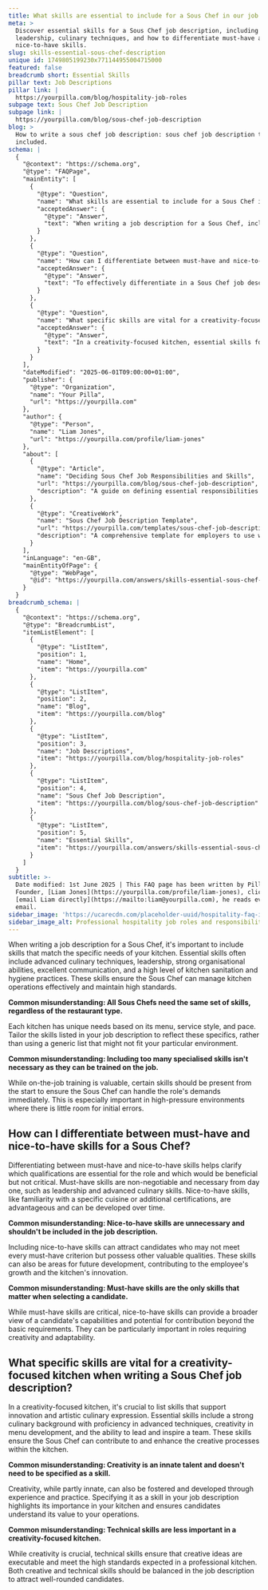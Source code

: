 ```yaml
---
title: What skills are essential to include for a Sous Chef in our job description?
meta: >
  Discover essential skills for a Sous Chef job description, including
  leadership, culinary techniques, and how to differentiate must-have and
  nice-to-have skills.
slug: skills-essential-sous-chef-description
unique id: 1749805199230x771144955004715000
featured: false
breadcrumb short: Essential Skills
pillar text: Job Descriptions
pillar link: |
  https://yourpilla.com/blog/hospitality-job-roles
subpage text: Sous Chef Job Description
subpage link: |
  https://yourpilla.com/blog/sous-chef-job-description
blog: >
  How to write a sous chef job description: sous chef job description template
  included.
schema: |
  {
    "@context": "https://schema.org",
    "@type": "FAQPage",
    "mainEntity": [
      {
        "@type": "Question",
        "name": "What skills are essential to include for a Sous Chef in our job description?",
        "acceptedAnswer": {
          "@type": "Answer",
          "text": "When writing a job description for a Sous Chef, include skills pertinent to your kitchen's specific needs. Essential skills generally feature advanced culinary techniques, leadership, strong organisational skills, excellent communication, and superior kitchen sanitation and hygiene practices. These are critical for effective kitchen operations management and upholding high standards. The skills list should be tailored to the unique dynamics of your kitchen, considering the menu, service style, and pace."
        }
      },
      {
        "@type": "Question",
        "name": "How can I differentiate between must-have and nice-to-have skills for a Sous Chef?",
        "acceptedAnswer": {
          "@type": "Answer",
          "text": "To effectively differentiate in a Sous Chef job description, understand that must-have skills are essential and compulsory from the start, including leadership and advanced culinary capabilities. Nice-to-have skills, like specific cuisine knowledge or extra certifications, although not critical, provide added value and can be targets for future development. Including both types of skills can attract a broader range of candidates and aid in their professional growth and your kitchen's innovation."
        }
      },
      {
        "@type": "Question",
        "name": "What specific skills are vital for a creativity-focused kitchen when writing a Sous Chef job description?",
        "acceptedAnswer": {
          "@type": "Answer",
          "text": "In a creativity-focused kitchen, essential skills for a Sous Chef should include a profound culinary background with advanced technique proficiency, creativity in menu development, and the capability to lead and inspire a creative team. These skills are paramount to ensuring the Sous Chef can foster innovation and enhance the artistic culinary processes within the kitchen."
        }
      }
    ],
    "dateModified": "2025-06-01T09:00:00+01:00",
    "publisher": {
      "@type": "Organization",
      "name": "Your Pilla",
      "url": "https://yourpilla.com"
    },
    "author": {
      "@type": "Person",
      "name": "Liam Jones",
      "url": "https://yourpilla.com/profile/liam-jones"
    },
    "about": [
      {
        "@type": "Article",
        "name": "Deciding Sous Chef Job Responsibilities and Skills",
        "url": "https://yourpilla.com/blog/sous-chef-job-description",
        "description": "A guide on defining essential responsibilities and skills for crafting an effective Sous Chef job description."
      },
      {
        "@type": "CreativeWork",
        "name": "Sous Chef Job Description Template",
        "url": "https://yourpilla.com/templates/sous-chef-job-description",
        "description": "A comprehensive template for employers to use when developing job descriptions for Sous Chef positions."
      }
    ],
    "inLanguage": "en-GB",
    "mainEntityOfPage": {
      "@type": "WebPage",
      "@id": "https://yourpilla.com/answers/skills-essential-sous-chef-description"
    }
  }
breadcrumb_schema: |
  {
    "@context": "https://schema.org",
    "@type": "BreadcrumbList",
    "itemListElement": [
      {
        "@type": "ListItem",
        "position": 1,
        "name": "Home",
        "item": "https://yourpilla.com"
      },
      {
        "@type": "ListItem",
        "position": 2,
        "name": "Blog",
        "item": "https://yourpilla.com/blog"
      },
      {
        "@type": "ListItem",
        "position": 3,
        "name": "Job Descriptions",
        "item": "https://yourpilla.com/blog/hospitality-job-roles"
      },
      {
        "@type": "ListItem",
        "position": 4,
        "name": "Sous Chef Job Description",
        "item": "https://yourpilla.com/blog/sous-chef-job-description"
      },
      {
        "@type": "ListItem",
        "position": 5,
        "name": "Essential Skills",
        "item": "https://yourpilla.com/answers/skills-essential-sous-chef-description"
      }
    ]
  }
subtitle: >-
  Date modified: 1st June 2025 | This FAQ page has been written by Pilla
  Founder, [Liam Jones](https://yourpilla.com/profile/liam-jones), click to
  [email Liam directly](https://mailto:liam@yourpilla.com), he reads every
  email.
sidebar_image: 'https://ucarecdn.com/placeholder-uuid/hospitality-faq-image.jpg'
sidebar_image_alt: Professional hospitality job roles and responsibilities
---
```

When writing a job description for a Sous Chef, it's important to include skills that match the specific needs of your kitchen. Essential skills often include advanced culinary techniques, leadership, strong organisational abilities, excellent communication, and a high level of kitchen sanitation and hygiene practices. These skills ensure the Sous Chef can manage kitchen operations effectively and maintain high standards.

**Common misunderstanding: All Sous Chefs need the same set of skills, regardless of the restaurant type.**

Each kitchen has unique needs based on its menu, service style, and pace. Tailor the skills listed in your job description to reflect these specifics, rather than using a generic list that might not fit your particular environment.

**Common misunderstanding: Including too many specialised skills isn't necessary as they can be trained on the job.**

While on-the-job training is valuable, certain skills should be present from the start to ensure the Sous Chef can handle the role's demands immediately. This is especially important in high-pressure environments where there is little room for initial errors.

## How can I differentiate between must-have and nice-to-have skills for a Sous Chef?

Differentiating between must-have and nice-to-have skills helps clarify which qualifications are essential for the role and which would be beneficial but not critical. Must-have skills are non-negotiable and necessary from day one, such as leadership and advanced culinary skills. Nice-to-have skills, like familiarity with a specific cuisine or additional certifications, are advantageous and can be developed over time.

**Common misunderstanding: Nice-to-have skills are unnecessary and shouldn't be included in the job description.**

Including nice-to-have skills can attract candidates who may not meet every must-have criterion but possess other valuable qualities. These skills can also be areas for future development, contributing to the employee's growth and the kitchen's innovation.

**Common misunderstanding: Must-have skills are the only skills that matter when selecting a candidate.**

While must-have skills are critical, nice-to-have skills can provide a broader view of a candidate's capabilities and potential for contribution beyond the basic requirements. They can be particularly important in roles requiring creativity and adaptability.

## What specific skills are vital for a creativity-focused kitchen when writing a Sous Chef job description?

In a creativity-focused kitchen, it's crucial to list skills that support innovation and artistic culinary expression. Essential skills include a strong culinary background with proficiency in advanced techniques, creativity in menu development, and the ability to lead and inspire a team. These skills ensure the Sous Chef can contribute to and enhance the creative processes within the kitchen.

**Common misunderstanding: Creativity is an innate talent and doesn't need to be specified as a skill.**

Creativity, while partly innate, can also be fostered and developed through experience and practice. Specifying it as a skill in your job description highlights its importance in your kitchen and ensures candidates understand its value to your operations.

**Common misunderstanding: Technical skills are less important in a creativity-focused kitchen.**

While creativity is crucial, technical skills ensure that creative ideas are executable and meet the high standards expected in a professional kitchen. Both creative and technical skills should be balanced in the job description to attract well-rounded candidates.
